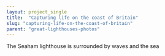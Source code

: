 ```yaml
---
layout: project_single
title:  "Capturing life on the coast of Britain"
slug: "capturing-life-on-the-coast-of-britain"
parent: "great-lighthouses-photos"
---
```

The Seaham lighthouse is surrounded by waves and the sea